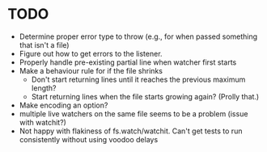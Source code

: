 # TODO

- Determine proper error type to throw (e.g., for when passed something that isn't a file)
- Figure out how to get errors to the listener.
- Properly handle pre-existing partial line when watcher first starts
- Make a behaviour rule for if the file shrinks
  - Don't start returning lines until it reaches the previous maximum length?
  - Start returning lines when the file starts growing again? (Prolly that.)
- Make encoding an option?
- multiple live watchers on the same file seems to be a problem (issue with watchit?)
- Not happy with flakiness of fs.watch/watchit. Can't get tests to run consistently
  without using voodoo delays